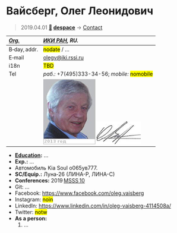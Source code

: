 # Вайсберг, Олег Леонидович
> 2019.04.01 **[🚀](../index/index.md) [despace](index.md)** → [Contact](contact.md)

|*[Org.](contact.md)*|*[ИКИ РАН](zz_iki_ras.md), RU.*|
|:--|:--|
|B‑day, addr.| <mark>nodate</mark> / … |
|E‑mail| <olegv@iki.rssi.ru> |
|i18n| <mark>TBD</mark> |
|Tel|*раб.:* +7(495)333-34-56; *mobile:* <mark>nomobile</mark> |
|| ![](f/contact/v/vaysberg1_photo.jpg) [![](f/contact/v/vaysberg1_sign_thumb.jpg)](f/contact/v/vaysberg1_sign.png) |

   - **[Education](edu.md):** …
   - **Exp.:** …
   - Автомобиль Kia Soul о065ув777.
   - **SC/Equip.:** Луна‑26 (ЛИНА-Р, ЛИНА-С)
   - **Conferences:** 2019 [MSSS 10](msss_10.md)
   - Git: …
   - Facebook: <https://www.facebook.com/oleg.vaisberg>
   - Instagram: <mark>noin</mark>
   - LinkedIn: <https://www.linkedin.com/in/oleg-vaisberg-4114508a/>
   - Twitter: <mark>notw</mark>
   - **As a person:**
      1. …
